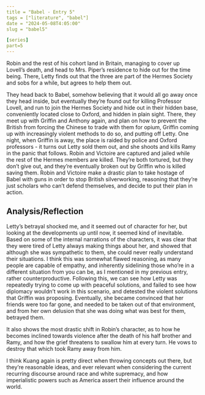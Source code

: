 ```yaml
---
title = "Babel - Entry 5"
tags = ["literature", "babel"]
date = "2024-05-08T4:05:00"
slug = "babel5"

[series]
part=5
---
```


Robin and the rest of his cohort land in Britain, managing to cover up Lovell’s death, and head to Mrs. Piper’s residence to hide out for the time being. There, Letty finds out that the three are part of the Hermes Society and sobs for a while, but agrees to help them out. 

They head back to Babel, somehow believing that it would all go away once they head inside, but eventually they’re found out for killing Professor Lovell, and run to join the Hermes Society and hide out in their hidden base, conveniently located close to Oxford, and hidden in plain sight. There, they meet up with Griffin and Anthony again, and plan on how to prevent the British from forcing the Chinese to trade with them for opium, Griffin coming up with increasingly violent methods to do so, and putting off Letty. One night, when Griffin is away, the place is raided by police and Oxford professors - it turns out Letty sold them out, and she shoots and kills Ramy in the panic that follows. Robin and Victoire are captured and jailed while the rest of the Hermes members are killed. They’re both tortured, but they don’t give out, and they’re eventually broken out by Griffin who is killed saving them. Robin and Victoire make a drastic plan to take hostage of Babel with guns in order to stop British silverworking, reasoning that they’re just scholars who can’t defend themselves, and decide to put their plan in action.

## Analysis/Reflection

Letty’s betrayal shocked me, and it seemed out of character for her, but looking at the developments up until now, it seemed kind of inevitable. Based on some of the internal narrations of the characters, it was clear that they were tired of Letty always making things about her, and showed that although she was sympathetic to them, she could never really understand their situations. I think this was somewhat flawed reasoning, as many people are capable of empathy, and inherently sidelining those who’re in a different situation from you can be, as I mentioned in my previous entry, rather counterproductive. Following this, we can see how Letty was repeatedly trying to come up with peaceful solutions, and failed to see how diplomacy wouldn’t work in this scenario, and detested the violent solutions that Griffin was proposing. Eventually, she became convinced that her friends were too far gone, and needed to be taken out of that environment, and from her own delusion that she was doing what was best for them, betrayed them.

It also shows the most drastic shift in Robin’s character, as to how he becomes inclined towards violence after the death of his half brother and Ramy, and how the grief threatens to swallow him at every turn. He vows to destroy that which took Ramy away from him.

I think Kuang again is pretty direct when throwing concepts out there, but they’re reasonable ideas, and ever relevant when considering the current recurring discourse around race and white supremacy, and how imperialistic powers such as America assert their influence around the world.
